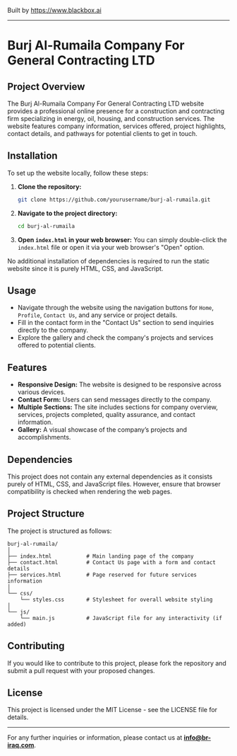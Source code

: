 
Built by https://www.blackbox.ai

---

# Burj Al-Rumaila Company For General Contracting LTD

## Project Overview
The Burj Al-Rumaila Company For General Contracting LTD website provides a professional online presence for a construction and contracting firm specializing in energy, oil, housing, and construction services. The website features company information, services offered, project highlights, contact details, and pathways for potential clients to get in touch.

## Installation
To set up the website locally, follow these steps:

1. **Clone the repository:**
   ```bash
   git clone https://github.com/yourusername/burj-al-rumaila.git
   ```
2. **Navigate to the project directory:**
   ```bash
   cd burj-al-rumaila
   ```
3. **Open `index.html` in your web browser:**
   You can simply double-click the `index.html` file or open it via your web browser's "Open" option.

No additional installation of dependencies is required to run the static website since it is purely HTML, CSS, and JavaScript.

## Usage
- Navigate through the website using the navigation buttons for `Home`, `Profile`, `Contact Us`, and any service or project details.
- Fill in the contact form in the "Contact Us" section to send inquiries directly to the company.
- Explore the gallery and check the company's projects and services offered to potential clients.

## Features
- **Responsive Design:** The website is designed to be responsive across various devices.
- **Contact Form:** Users can send messages directly to the company.
- **Multiple Sections:** The site includes sections for company overview, services, projects completed, quality assurance, and contact information.
- **Gallery:** A visual showcase of the company’s projects and accomplishments.

## Dependencies
This project does not contain any external dependencies as it consists purely of HTML, CSS, and JavaScript files. However, ensure that browser compatibility is checked when rendering the web pages.

## Project Structure
The project is structured as follows:

```
burj-al-rumaila/
│
├── index.html           # Main landing page of the company
├── contact.html         # Contact Us page with a form and contact details
├── services.html        # Page reserved for future services information
│
└── css/
    └── styles.css       # Stylesheet for overall website styling
│
└── js/
    └── main.js          # JavaScript file for any interactivity (if added)
```

## Contributing
If you would like to contribute to this project, please fork the repository and submit a pull request with your proposed changes.

## License
This project is licensed under the MIT License - see the LICENSE file for details.

---

For any further inquiries or information, please contact us at **info@br-iraq.com**.